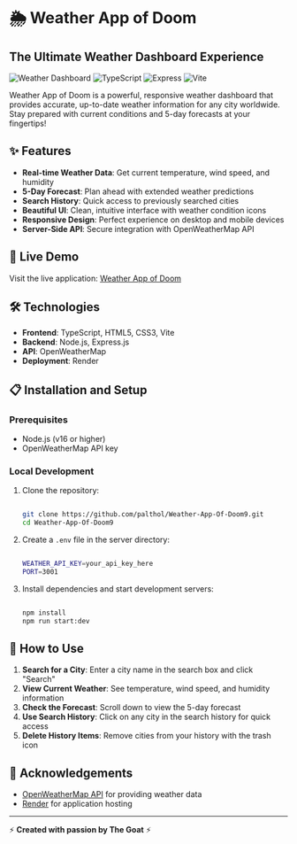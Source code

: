 # 🌦️ Weather App of Doom

## The Ultimate Weather Dashboard Experience

![Weather Dashboard](https://img.shields.io/badge/Weather-Dashboard-blue)
![TypeScript](https://img.shields.io/badge/TypeScript-4.9.5-blue)
![Express](https://img.shields.io/badge/Express-4.19.2-green)
![Vite](https://img.shields.io/badge/Vite-5.4.17-purple)

Weather App of Doom is a powerful, responsive weather dashboard that provides accurate, up-to-date weather information for any city worldwide. Stay prepared with current conditions and 5-day forecasts at your fingertips!

## ✨ Features

- **Real-time Weather Data**: Get current temperature, wind speed, and humidity
- **5-Day Forecast**: Plan ahead with extended weather predictions
- **Search History**: Quick access to previously searched cities
- **Beautiful UI**: Clean, intuitive interface with weather condition icons
- **Responsive Design**: Perfect experience on desktop and mobile devices
- **Server-Side API**: Secure integration with OpenWeatherMap API

## 🚀 Live Demo

Visit the live application: [Weather App of Doom](https://weather-app-of-doom.onrender.com)

## 🛠️ Technologies

- **Frontend**: TypeScript, HTML5, CSS3, Vite
- **Backend**: Node.js, Express.js
- **API**: OpenWeatherMap
- **Deployment**: Render

## 📋 Installation and Setup

### Prerequisites

- Node.js (v16 or higher)
- OpenWeatherMap API key

### Local Development

1. Clone the repository:

   ```bash

   git clone https://github.com/palthol/Weather-App-Of-Doom9.git
   cd Weather-App-Of-Doom9
   ```

2. Create a `.env` file in the server directory:

   ```bash

   WEATHER_API_KEY=your_api_key_here
   PORT=3001
   ```

3. Install dependencies and start development servers:

   ```bash

   npm install
   npm run start:dev
   ```

## 📱 How to Use

1. **Search for a City**: Enter a city name in the search box and click "Search"
2. **View Current Weather**: See temperature, wind speed, and humidity information
3. **Check the Forecast**: Scroll down to view the 5-day forecast
4. **Use Search History**: Click on any city in the search history for quick access
5. **Delete History Items**: Remove cities from your history with the trash icon

## 🙏 Acknowledgements

- [OpenWeatherMap API](https://openweathermap.org/api) for providing weather data
- [Render](https://render.com) for application hosting

---

⚡ **Created with passion by The Goat** ⚡
